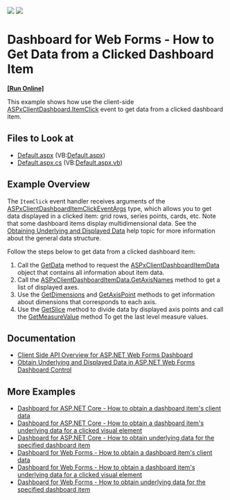 <!-- default badges list -->
[![](https://img.shields.io/badge/Open_in_DevExpress_Support_Center-FF7200?style=flat-square&logo=DevExpress&logoColor=white)](https://supportcenter.devexpress.com/ticket/details/T848291)
[![](https://img.shields.io/badge/📖_How_to_use_DevExpress_Examples-e9f6fc?style=flat-square)](https://docs.devexpress.com/GeneralInformation/403183)
<!-- default badges end -->

# Dashboard for Web Forms - How to Get Data from a Clicked Dashboard Item

<!-- run online -->
**[[Run Online]](https://codecentral.devexpress.com/230117938/)**
<!-- run online end -->

This example shows how use the client-side [ASPxClientDashboard.ItemClick](https://docs.devexpress.com/Dashboard/js-ASPxClientDashboard#js_ASPxClientDashboard_ItemClick) event to get data from a clicked dashboard item.
<!-- default file list -->
## Files to Look at
* [Default.aspx](./CS/WebApp/Default.aspx) (VB:[Default.aspx](./VB/WebApp/Default.aspx))
* [Default.aspx.cs](./CS/WebApp/Default.aspx.cs) (VB:[Default.aspx.vb](./VB/WebApp/Default.aspx.vb))
<!-- default file list end -->

## Example Overview

The `ItemClick` event handler receives arguments of the [ASPxClientDashboardItemClickEventArgs](https://docs.devexpress.com/Dashboard/js-ASPxClientDashboardItemClickEventArgs) type, which allows you to get data displayed in a clicked item: grid rows, series points, cards, etc. Note that some dashboard items display multidimensional data. See the [Obtaining Underlying and Displayed Data](https://docs.devexpress.com/Dashboard/18078/create-the-designer-and-viewer-applications/web-dashboard/aspnet-web-forms-dashboard-control/obtain-underlying-and-displayed-data) help topic for more information about the general data structure.

Follow the steps below to get data from a clicked dashboard item:

1. Call the [GetData](https://docs.devexpress.com/Dashboard/js-ASPxClientDashboardItemClickEventArgs#js_ASPxClientDashboardItemClickEventArgs_GetData) method to request the [ASPxClientDashboardItemData](https://docs.devexpress.com/Dashboard/js-ASPxClientDashboardItemData) object that contains all information about item data.
2. Call the [ASPxClientDashboardItemData.GetAxisNames](https://docs.devexpress.com/Dashboard/js-ASPxClientDashboardItemData#js_ASPxClientDashboardItemData_GetAxisNames) method to get a list of displayed axes.
3. Use the [GetDimensions](https://docs.devexpress.com/Dashboard/js-ASPxClientDashboardItemClickEventArgs#js_ASPxClientDashboardItemClickEventArgs_GetDimensions_axisName_) and [GetAxisPoint](https://docs.devexpress.com/Dashboard/js-ASPxClientDashboardItemClickEventArgs#js_ASPxClientDashboardItemClickEventArgs_GetAxisPoint_axisName_) methods to get information about dimensions that corresponds to each axis.
4. Use the [GetSlice](https://docs.devexpress.com/Dashboard/js-ASPxClientDashboardItemData#js_ASPxClientDashboardItemData_GetSlice_tuple_) method to divide data by displayed axis points and call the [GetMeasureValue](https://docs.devexpress.com/Dashboard/js-ASPxClientDashboardItemData#js_ASPxClientDashboardItemData_GetMeasureValue_measureId_) method To get the last level measure values.



## Documentation

- [Client Side API Overview for ASP.NET Web Forms Dashboard](https://docs.devexpress.com/Dashboard/116302/web-dashboard/aspnet-web-forms-dashboard-control/client-side-api-overview?p=netframework)
- [Obtain Underlying and Displayed Data in ASP.NET Web Forms Dashboard Control](https://docs.devexpress.com/Dashboard/18078/web-dashboard/aspnet-web-forms-dashboard-control/obtain-underlying-and-displayed-data)

## More Examples

- [Dashboard for ASP.NET Core - How to obtain a dashboard item's client data](https://github.com/DevExpress-Examples/asp-net-core-dashboard-get-client-data)
- [Dashboard for ASP.NET Core - How to obtain a dashboard item's underlying data for a clicked visual element](https://github.com/DevExpress-Examples/asp-net-core-dashboard-get-underlying-data-for-clicked-item)
- [Dashboard for ASP.NET Core - How to obtain underlying data for the specified dashboard item](https://github.com/DevExpress-Examples/asp-net-core-dashboard-display-item-underlying-data)
- [Dashboard for Web Forms - How to obtain a dashboard item's client data](https://github.com/DevExpress-Examples/how-to-obtain-a-dashboard-items-client-data-in-the-aspnet-dashboard-control-t492284)
- [Dashboard for Web Forms - How to obtain a dashboard item's underlying data for a clicked visual element](https://github.com/DevExpress-Examples/aspxdashboard-how-to-obtain-a-dashboard-items-underlying-data-for-a-clicked-visual-element-t492257)
- [Dashboard for Web Forms - How to obtain underlying data for the specified dashboard item](https://github.com/DevExpress-Examples/aspxdashboard-how-to-obtain-underlying-data-for-the-specified-dashboard-item-t518504)
